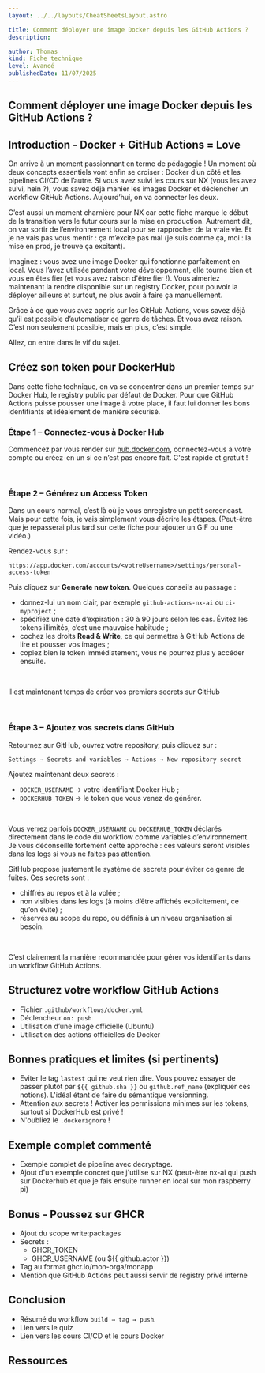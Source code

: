 ```yaml
---
layout: ../../layouts/CheatSheetsLayout.astro

title: Comment déployer une image Docker depuis les GitHub Actions ?
description: 

author: Thomas
kind: Fiche technique
level: Avancé
publishedDate: 11/07/2025
---
```


<article>

# Comment déployer une image Docker depuis les GitHub Actions ?

## Introduction - Docker + GitHub Actions = Love

On arrive à un moment passionnant en terme de pédagogie ! Un moment où deux concepts essentiels vont enfin se croiser : Docker d’un côté et les pipelines CI/CD de l’autre. Si vous avez suivi les cours sur NX (vous les avez suivi, hein ?), vous savez déjà manier les images Docker et déclencher un workflow GitHub Actions. Aujourd’hui, on va connecter les deux.

C’est aussi un moment charnière pour NX car cette fiche marque le début de la transition vers le futur cours sur la mise en production. Autrement dit, on var sortir de l’environnement local pour se rapprocher de la vraie vie. Et je ne vais pas vous mentir : ça m’excite pas mal (je suis comme ça, moi : la mise en prod, je trouve ça excitant).

Imaginez : vous avez une image Docker qui fonctionne parfaitement en local. Vous l’avez utilisée pendant votre développement, elle tourne bien et vous en êtes fier (et vous avez raison d'être fier !). Vous aimeriez maintenant la rendre disponible sur un registry Docker, pour pouvoir la déployer ailleurs et surtout, ne plus avoir à faire ça manuellement.

Grâce à ce que vous avez appris sur les GitHub Actions, vous savez déjà qu’il est possible d’automatiser ce genre de tâches. Et vous avez raison. C’est non seulement possible, mais en plus, c’est simple.

Allez, on entre dans le vif du sujet.


## Créez son token pour DockerHub

Dans cette fiche technique, on va se concentrer dans un premier temps sur Docker Hub, le registry public par défaut de Docker. Pour que GitHub Actions puisse pousser une image à votre place, il faut lui donner les bons identifiants et idéalement de manière sécurisé.

### Étape 1 – Connectez-vous à Docker Hub

Commencez par vous render sur [hub.docker.com](https://hub.docker.com), connectez-vous à votre compte ou créez-en un si ce n’est pas encore fait. C'est rapide et gratuit !

<br>


### Étape 2 – Générez un Access Token

Dans un cours normal, c’est là où je vous enregistre un petit screencast. Mais pour cette fois, je vais simplement vous décrire les étapes. (Peut-être que je repasserai plus tard sur cette fiche pour ajouter un GIF ou une vidéo.)

Rendez-vous sur :


```text
https://app.docker.com/accounts/<votreUsername>/settings/personal-access-token
```

Puis cliquez sur **Generate new token**. Quelques conseils au passage :

- donnez-lui un nom clair, par exemple `github-actions-nx-ai` ou `ci-myproject` ;
- spécifiez une date d’expiration : 30 à 90 jours selon les cas. Évitez les tokens illimités, c’est une mauvaise habitude ;
- cochez les droits **Read & Write**, ce qui permettra à GitHub Actions de lire et pousser vos images ;
- copiez bien le token immédiatement, vous ne pourrez plus y accéder ensuite.

<br>

Il est maintenant temps de créer vos premiers secrets sur GitHub

<br>

### Étape 3 – Ajoutez vos secrets dans GitHub

Retournez sur GitHub, ouvrez votre repository, puis cliquez sur :

```text
Settings → Secrets and variables → Actions → New repository secret
```

Ajoutez maintenant deux secrets :

- `DOCKER_USERNAME` → votre identifiant Docker Hub ;
- `DOCKERHUB_TOKEN` → le token que vous venez de générer.

<br>

Vous verrez parfois `DOCKER_USERNAME` ou `DOCKERHUB_TOKEN` déclarés directement dans le code du workflow comme variables d’environnement. Je vous déconseille fortement cette approche : ces valeurs seront visibles dans les logs si vous ne faites pas attention.

GitHub propose justement le système de secrets pour éviter ce genre de fuites. Ces secrets sont :

- chiffrés au repos et à la volée ;
- non visibles dans les logs (à moins d’être affichés explicitement, ce qu’on évite) ;
- réservés au scope du repo, ou définis à un niveau organisation si besoin.

<br>

C’est clairement la manière recommandée pour gérer vos identifiants dans un workflow GitHub Actions.


## Structurez votre workflow GitHub Actions

- Fichier `.github/workflows/docker.yml`
- Déclencheur `on: push`
- Utilisation d’une image officielle (Ubuntu)
- Utilisation des actions officielles de Docker

## Bonnes pratiques et limites (si pertinents)

- Eviter le tag `lastest` qui ne veut rien dire. Vous pouvez essayer de passer plutôt par `${{ github.sha }}` ou `github.ref_name` (expliquer ces notions). L'idéal étant de faire du sémantique versionning.
- Attention aux secrets ! Activer les permissions minimes sur les tokens, surtout si DockerHub est privé !
- N'oubliez le `.dockerignore` !

## Exemple complet commenté

- Exemple complet de pipeline avec decryptage.
- Ajout d'un exemple concret que j'utilise sur NX (peut-être nx-ai qui push sur Dockerhub et que je fais ensuite runner en local sur mon raspberry pi)

## Bonus - Poussez sur GHCR

- Ajout du scope write:packages
- Secrets :
    - GHCR_TOKEN
    - GHCR_USERNAME (ou ${{ github.actor }})
- Tag au format ghcr.io/mon-orga/monapp
- Mention que GitHub Actions peut aussi servir de registry privé interne

## Conclusion

- Résumé du workflow `build → tag → push`.
- Lien vers le quiz
- Lien vers les cours CI/CD et le cours Docker

## Ressources

</article>
